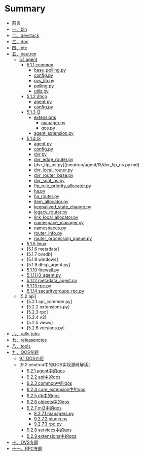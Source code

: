 # Summary

* [前言](README.md)
* [一、bin](bin/README.md)
* [二、devstack](devstack/README.md)
* [三、doc](doc/README.md)
* [四、etc](etc/README.md)
* [五、neutron](neutron/README.md) 
	* [5.1 agent](neutron/agent/README.md)
		* [5.1.1 common](neutron/agent/common/README.md)
			* [base_polling.py](neutron/agent/common/base_polling.py.md)
			* [config.py](neutron/agent/common/config.py.md)
			* [ovs_lib.py](neutron/agent/common/ovs_lib.py.md)
			* [polling.py](neutron/agent/common/polling.py.md)
			* [utils.py](neutron/agent/common/utils.py.md)
		* [5.1.2 dhcp](neutron/agent/dhcp/README.md)
			* [agent.py](neutron/agent/dhcp/agent.py.md)
			* [config.py](neutron/agent/dhcp/config.py.md)
		* [5.1.3 l2](neutron/agent/l2/README.md)
			* [extensions](neutron/agent/l2/extensions/README.md)
				* [manager.py](neutron/agent/l2/extensions/manager.py.md)
				* [qos.py](neutron/agent/l2/extensions/qos.py.md)
			* [agent_extension.py](neutron/agent/l2/[agent_extension.py.md)
		* [5.1.4 l3](neutron/agent/l3/README.md)
			* [agent.py](neutron/agent/l3/agent.py.md)
			* [config.py](neutron/agent/l3/config.py.md)
			* [dvr.py](neutron/agent/l3/dvr.py.md)
			* [dvr_edge_router.py](neutron/agent/l3/dvr_edge_router.py.md)
			* [dvr_fip_ns.py]((neutron/agent/l3/dvr_fip_ns.py.md)
			* [dvr_local_router.py](neutron/agent/l3/dvr_local_router.py.md)
			* [dvr_router_base.py](neutron/agent/l3/dvr_router_base.py.md)
			* [dvr_snat_ns.py](neutron/agent/l3/dvr_snat_ns.py.md)
			* [fip_rule_priority_allocator.py](neutron/agent/l3/fip_rule_priority_allocator.py.md)
			* [ha.py](neutron/agent/l3/ha.py.md)
			* [ha_router.py](neutron/agent/l3/ha_router.py.md)
			* [item_allocator.py](neutron/agent/l3/item_allocator.py.md)
			* [keepalived_state_change.py](neutron/agent/l3/keepalived_state_change.py.md)
			* [legacy_router.py](neutron/agent/l3/legacy_router.py.md)
			* [link_local_allocator.py](neutron/agent/l3/link_local_allocator.py.md)
			* [namespace_manager.py](neutron/agent/l3/namespace_manager.py.md)
			* [namespaces.py](neutron/agent/l3/namespaces.py.md)
			* [router_info.py](neutron/agent/l3/router_info.py.md)
			* [router_processing_queue.py](neutron/agent/l3/router_processing_queue.py.md)
		* [5.1.5 linux](neutron/agent/linux/README.md)
		* [5.1.6 metadata]
		* [5.1.7 ovsdb]
		* [5.1.8 windows]
		* [5.1.9 dhcp_agent.py]
		* [5.1.10 firewall.py](neutron/agent/firewall.py.md)
		* [5.1.11 l3_agent.py](neutron/agent/l3_agent.py.md)
		* [5.1.12 metadata_agent.py](neutron/agent/metadata_agent.py.md)
		* [5.1.13 rpc.py](neutron/agent/rpc.py.md)
		* [5.1.14 securitygroups_rpc.py](neutron/agent/securitygroups_rpc.py)
	* [5.2 api]
		* [5.2.1 api_common.py]
		* [5.2.2 extensions.py]
		* [5.2.3 rpc]
		* [5.2.4 v2]
		* [5.2.5 views]
		* [5.2.6 versions.py]
* [六、rally-jobs](rally-jobs/README.md) 
* [七、releasenotes](releasenotes/README.md) 
* [八、tools](tools/README.md) 
* [九、QOS专题](chyu-subjects/qos/README.md) 
	* [9.1 QOS介绍](chyu-subjects/qos/1-qos-introduction.md)
	* [9.2 neutron中的QOS实现源码解读]
		* [9.2.1 agent中的qos](chyu-subjects/qos/2-qos-neutron-agent.md)
		* [9.2.2 api中的qos](chyu-subjects/qos/3-qos-neutron-api.md)
		* [9.2.3 common中的qos](chyu-subjects/qos/4-qos-neutron-common.md)
		* [9.2.4 core_extension中的qos](chyu-subjects/qos/5-qos-neutron-core_extension.md)
		* [9.2.5 db中的qos](chyu-subjects/qos/6-qos-neutron-db.md)
		* [9.2.6 objects中的qos](chyu-subjects/qos/7-qos-neutron-objects.md)
		* [9.2.7 ml2中的qos](chyu-subjects/qos/8-qos-neutron-plugins-ml2.md)
			* [9.2.7.1 managers.py](chyu-subjects/qos/8-qos-neutron-plugins-ml2-managers.py.md)
			* [9.2.7.2 plugin.py](chyu-subjects/qos/8-qos-neutron-plugins-ml2-plugin.py.md)
			* [9.2.7.3 rpc.py](chyu-subjects/qos/8-qos-neutron-plugins-ml2-rpc.py.md)
		* [9.2.8 services中的qos](chyu-subjects/qos/9-qos-neutron-services.md)
		* [9.2.9 extensions中的qos](chyu-subjects/qos/10-qos-neutron-extensions.md)
* [十、OVS专题](chyu-subjects/ovs/README.md)
* [十一、RPC专题](chyu-subjects/rpc/README.md)

